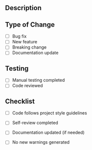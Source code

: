 ## Description
<!-- Brief description of changes -->

## Type of Change
- [ ] Bug fix
- [ ] New feature
- [ ] Breaking change
- [ ] Documentation update

## Testing
<!-- Describe tests performed -->

- [ ] Manual testing completed
- [ ] Code reviewed

## Checklist
- [ ] Code follows project style guidelines
- [ ] Self-review completed
- [ ] Documentation updated (if needed)
- [ ] No new warnings generated

